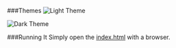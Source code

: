 ###Themes
![Light Theme](https://i.imgur.com/wIibyoI.png)

![Dark Theme](https://i.imgur.com/mKYyfny.png)

###Running It
Simply open the [index.html](index.html) with a browser.